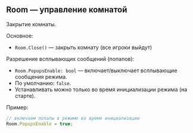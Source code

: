 ## Room — управление комнатой

Закрытие комнаты.

Основное:
- `Room.Close()` — закрыть комнату (все игроки выйдут)


Разрешение всплывающих сообщений (попапов):

- `Room.PopupsEnable: bool` — включает/выключает всплывающие сообщения режима.
- По умолчанию: `false`.
- Устанавливать можно только во время инициализации режима (на старте).

Пример:

```javascript
// включаем попапы в режиме во время инициализации
Room.PopupsEnable = true;
```
